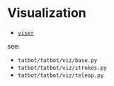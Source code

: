 # Visualization

- [`viser`](https://github.com/nerfstudio-project/viser)

see:

- `tatbot/tatbot/viz/base.py`
- `tatbot/tatbot/viz/strokes.py`
- `tatbot/tatbot/viz/teleop.py`